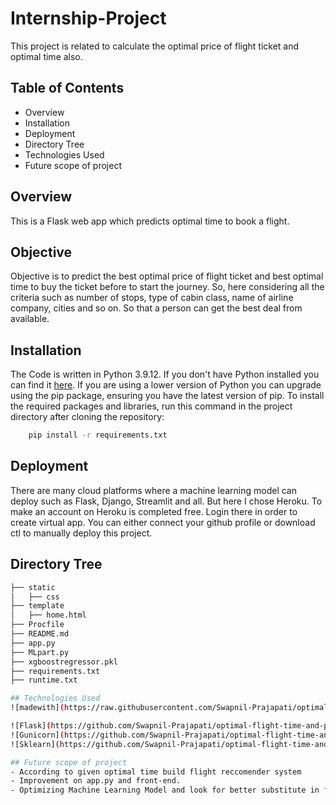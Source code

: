 # Internship-Project
This project is related to calculate the optimal price of flight ticket and optimal time also. 

## Table of Contents

  * Overview
  * Installation
  * Deployment
  * Directory Tree
  * Technologies Used
  * Future scope of project

## Overview
This is a Flask web app which predicts optimal time to book a flight.

## Objective
Objective is to predict the best optimal price of flight ticket and best optimal time to buy the ticket before to start the journey. So, here considering all the criteria such as number of stops, type of cabin class, name of airline company, cities and so on. So that a person can get the best deal from available.

## Installation
The Code is written in Python 3.9.12. If you don't have Python installed you can find it [here](https://https://www.python.org/downloads/). If you are using a lower version of Python you can upgrade using the pip package, ensuring you have the latest version of pip. To install the required packages and libraries, run this command in the project directory after cloning the repository:
```bash
    pip install -r requirements.txt
```

## Deployment
There are many cloud platforms where a machine learning model can deploy such as Flask, Django, Streamlit and all. But here I chose Heroku. 
To make an account on Heroku is completed free. Login there in order to create virtual app. You can either connect your github profile or download ctl to manually deploy this project.

## Directory Tree
```bash
├── static 
│   ├── css
├── template
│   ├── home.html
├── Procfile
├── README.md
├── app.py
├── MLpart.py
├── xgboostregressor.pkl
├── requirements.txt
├── runtime.txt

## Technologies Used
![madewith](https://raw.githubusercontent.com/Swapnil-Prajapati/optimal-flight-time-and-price-prediction/f35412262d3b5a9e1668c56f007abaf4efa9bcb7/Screenshots/madewith.svg)

![Flask](https://github.com/Swapnil-Prajapati/optimal-flight-time-and-price-prediction/blob/main/Screenshots/flask.png?raw=true) 
![Gunicorn](https://github.com/Swapnil-Prajapati/optimal-flight-time-and-price-prediction/blob/main/Screenshots/gunicorn.png?raw=true)
![Sklearn](https://github.com/Swapnil-Prajapati/optimal-flight-time-and-price-prediction/blob/main/Screenshots/scikit.png?raw=true)

## Future scope of project
- According to given optimal time build flight reccomender system
- Improvement on app.py and front-end.
- Optimizing Machine Learning Model and look for better substitute in future.
